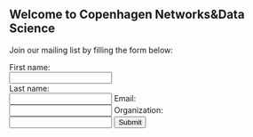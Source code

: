 ## Welcome to Copenhagen Networks&Data Science

Join our mailing list by filling the form below:




  <form name="gform" id="gform" enctype="text/plain" action="https://docs.google.com/forms/d/e/1FAIpQLSeXD5_I95sB7t9vcdhYmSQRaqlmPpBya5Ryd7CTEHdVIQQ6BA/formResponse?" target="hidden_iframe" onsubmit="submitted=true;">
  First name:<br>
  <input type="text" name="entry.1768266154" id="entry.1768266154"><br>
  Last name:<br>
  <input type="text" name="entry.937911144" id="entry.937911144">
   Email:<br>
  <input type="text" name="entry.2049352076" id="entry.2049352076">
   Organization:<br>
  <input type="text" name="entry.477696347" id="entry.477696347">
  <input type="submit" value="Submit">
</form>
<iframe name="hidden_iframe" id="hidden_iframe" style="display:none;" onload="if(submitted) {}"></iframe>

<script src="assets/js/jquery.min.js"></script>
<script type="text/javascript">var submitted=false;</script>
<script type="text/javascript">
$('#gform').on('submit', function(e) {
  $('#gform *').fadeOut(2000);
  $('#gform').prepend('Your submission has been processed...');
  });
</script>
